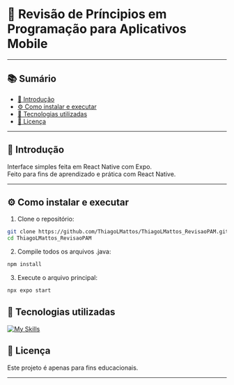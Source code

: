 # 👥 Revisão de Príncipios em Programação para Aplicativos Mobile

---

## 📚 Sumário
- [📌 Introdução](#-introdução)
- [⚙️ Como instalar e executar](#%EF%B8%8F-como-instalar-e-executar)
- [💠 Tecnologias utilizadas](#-tecnologias-utilizadas)
- [📄 Licença](#-licença)

---

## 📌 Introdução

Interface simples feita em React Native com Expo.
<br>
Feito para fins de aprendizado e prática com React Native.

---

## ⚙️ Como instalar e executar

1. Clone o repositório:

```bash
git clone https://github.com/ThiagoLMattos/ThiagoLMattos_RevisaoPAM.git
cd ThiagoLMattos_RevisaoPAM
```

2. Compile todos os arquivos .java:
   
```bash
npm install
```

3. Execute o arquivo principal:
   
```bash
npx expo start
```

## 💠 Tecnologias utilizadas

[![My Skills](https://skillicons.dev/icons?i=js,react&theme=light)](https://skillicons.dev) 



## 📄 Licença

  Este projeto é apenas para fins educacionais.

---
